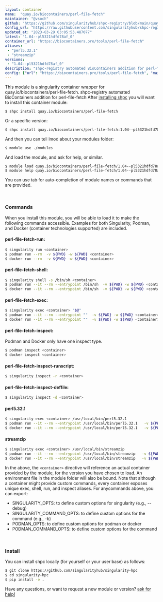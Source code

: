 ```yaml
---
layout: container
name:  "quay.io/biocontainers/perl-file-fetch"
maintainer: "@vsoch"
github: "https://github.com/singularityhub/shpc-registry/blob/main/quay.io/biocontainers/perl-file-fetch/container.yaml"
config_url: "https://raw.githubusercontent.com/singularityhub/shpc-registry/main/quay.io/biocontainers/perl-file-fetch/container.yaml"
updated_at: "2023-03-29 03:05:53.487077"
latest: "1.04--pl5321hdfd78af_0"
container_url: "https://biocontainers.pro/tools/perl-file-fetch"
aliases:
 - "perl5.32.1"
 - "streamzip"
versions:
 - "1.04--pl5321hdfd78af_0"
description: "shpc-registry automated BioContainers addition for perl-file-fetch"
config: {"url": "https://biocontainers.pro/tools/perl-file-fetch", "maintainer": "@vsoch", "description": "shpc-registry automated BioContainers addition for perl-file-fetch", "latest": {"1.04--pl5321hdfd78af_0": "sha256:c9e0026cba235d8f03cf84c7df8e2888a382b4861a111ec2459ee77e921b7100"}, "tags": {"1.04--pl5321hdfd78af_0": "sha256:c9e0026cba235d8f03cf84c7df8e2888a382b4861a111ec2459ee77e921b7100"}, "docker": "quay.io/biocontainers/perl-file-fetch", "aliases": {"perl5.32.1": "/usr/local/bin/perl5.32.1", "streamzip": "/usr/local/bin/streamzip"}}
---
```


This module is a singularity container wrapper for quay.io/biocontainers/perl-file-fetch.
shpc-registry automated BioContainers addition for perl-file-fetch
After [installing shpc](#install) you will want to install this container module:


```bash
$ shpc install quay.io/biocontainers/perl-file-fetch
```

Or a specific version:

```bash
$ shpc install quay.io/biocontainers/perl-file-fetch:1.04--pl5321hdfd78af_0
```

And then you can tell lmod about your modules folder:

```bash
$ module use ./modules
```

And load the module, and ask for help, or similar.

```bash
$ module load quay.io/biocontainers/perl-file-fetch/1.04--pl5321hdfd78af_0
$ module help quay.io/biocontainers/perl-file-fetch/1.04--pl5321hdfd78af_0
```

You can use tab for auto-completion of module names or commands that are provided.

<br>

### Commands

When you install this module, you will be able to load it to make the following commands accessible.
Examples for both Singularity, Podman, and Docker (container technologies supported) are included.

#### perl-file-fetch-run:

```bash
$ singularity run <container>
$ podman run --rm  -v ${PWD} -w ${PWD} <container>
$ docker run --rm  -v ${PWD} -w ${PWD} <container>
```

#### perl-file-fetch-shell:

```bash
$ singularity shell -s /bin/sh <container>
$ podman run --it --rm --entrypoint /bin/sh  -v ${PWD} -w ${PWD} <container>
$ docker run --it --rm --entrypoint /bin/sh  -v ${PWD} -w ${PWD} <container>
```

#### perl-file-fetch-exec:

```bash
$ singularity exec <container> "$@"
$ podman run --it --rm --entrypoint ""  -v ${PWD} -w ${PWD} <container> "$@"
$ docker run --it --rm --entrypoint ""  -v ${PWD} -w ${PWD} <container> "$@"
```

#### perl-file-fetch-inspect:

Podman and Docker only have one inspect type.

```bash
$ podman inspect <container>
$ docker inspect <container>
```

#### perl-file-fetch-inspect-runscript:

```bash
$ singularity inspect -r <container>
```

#### perl-file-fetch-inspect-deffile:

```bash
$ singularity inspect -d <container>
```


#### perl5.32.1

```bash
$ singularity exec <container> /usr/local/bin/perl5.32.1
$ podman run --it --rm --entrypoint /usr/local/bin/perl5.32.1   -v ${PWD} -w ${PWD} <container> -c " $@"
$ docker run --it --rm --entrypoint /usr/local/bin/perl5.32.1   -v ${PWD} -w ${PWD} <container> -c " $@"
```


#### streamzip

```bash
$ singularity exec <container> /usr/local/bin/streamzip
$ podman run --it --rm --entrypoint /usr/local/bin/streamzip   -v ${PWD} -w ${PWD} <container> -c " $@"
$ docker run --it --rm --entrypoint /usr/local/bin/streamzip   -v ${PWD} -w ${PWD} <container> -c " $@"
```



In the above, the `<container>` directive will reference an actual container provided
by the module, for the version you have chosen to load. An environment file in the
module folder will also be bound. Note that although a container
might provide custom commands, every container exposes unique exec, shell, run, and
inspect aliases. For anycommands above, you can export:

 - SINGULARITY_OPTS: to define custom options for singularity (e.g., --debug)
 - SINGULARITY_COMMAND_OPTS: to define custom options for the command (e.g., -b)
 - PODMAN_OPTS: to define custom options for podman or docker
 - PODMAN_COMMAND_OPTS: to define custom options for the command

<br>

### Install

You can install shpc locally (for yourself or your user base) as follows:

```bash
$ git clone https://github.com/singularityhub/singularity-hpc
$ cd singularity-hpc
$ pip install -e .
```

Have any questions, or want to request a new module or version? [ask for help!](https://github.com/singularityhub/singularity-hpc/issues)